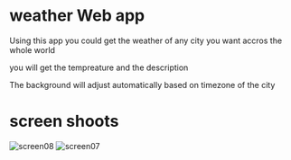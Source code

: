 # weather Web app

Using this app you could get the weather of any city you want accros the whole world

you will get the tempreature and the description

The background will adjust automatically based on timezone of the city

# screen shoots
![screen08](https://github.com/ahmedsalah767/weather/assets/17599538/104d9cd6-b920-4696-b5be-7635ba4a1944)
![screen07](https://github.com/ahmedsalah767/weather/assets/17599538/f10990a2-ed90-4194-a3d9-e2fa8e04a5c1)
